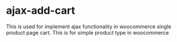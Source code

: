 # ajax-add-cart
This is used for implement ajax functionality in woocommerce single product page cart.
This is for simple product type in woocommerce
